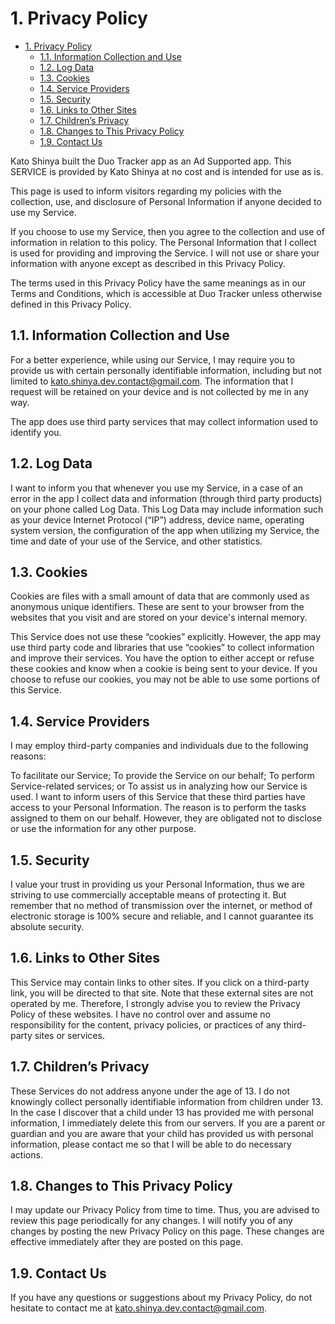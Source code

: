 # 1. Privacy Policy

<!-- TOC -->

- [1. Privacy Policy](#1-privacy-policy)
  - [1.1. Information Collection and Use](#11-information-collection-and-use)
  - [1.2. Log Data](#12-log-data)
  - [1.3. Cookies](#13-cookies)
  - [1.4. Service Providers](#14-service-providers)
  - [1.5. Security](#15-security)
  - [1.6. Links to Other Sites](#16-links-to-other-sites)
  - [1.7. Children’s Privacy](#17-childrens-privacy)
  - [1.8. Changes to This Privacy Policy](#18-changes-to-this-privacy-policy)
  - [1.9. Contact Us](#19-contact-us)

<!-- /TOC -->

Kato Shinya built the Duo Tracker app as an Ad Supported app. This SERVICE is provided by Kato Shinya at no cost and is intended for use as is.

This page is used to inform visitors regarding my policies with the collection, use, and disclosure of Personal Information if anyone decided to use my Service.

If you choose to use my Service, then you agree to the collection and use of information in relation to this policy. The Personal Information that I collect is used for providing and improving the Service. I will not use or share your information with anyone except as described in this Privacy Policy.

The terms used in this Privacy Policy have the same meanings as in our Terms and Conditions, which is accessible at Duo Tracker unless otherwise defined in this Privacy Policy.

## 1.1. Information Collection and Use

For a better experience, while using our Service, I may require you to provide us with certain personally identifiable information, including but not limited to kato.shinya.dev.contact@gmail.com. The information that I request will be retained on your device and is not collected by me in any way.

The app does use third party services that may collect information used to identify you.

## 1.2. Log Data

I want to inform you that whenever you use my Service, in a case of an error in the app I collect data and information (through third party products) on your phone called Log Data. This Log Data may include information such as your device Internet Protocol (“IP”) address, device name, operating system version, the configuration of the app when utilizing my Service, the time and date of your use of the Service, and other statistics.

## 1.3. Cookies

Cookies are files with a small amount of data that are commonly used as anonymous unique identifiers. These are sent to your browser from the websites that you visit and are stored on your device's internal memory.

This Service does not use these “cookies” explicitly. However, the app may use third party code and libraries that use “cookies” to collect information and improve their services. You have the option to either accept or refuse these cookies and know when a cookie is being sent to your device. If you choose to refuse our cookies, you may not be able to use some portions of this Service.

## 1.4. Service Providers

I may employ third-party companies and individuals due to the following reasons:

To facilitate our Service;
To provide the Service on our behalf;
To perform Service-related services; or
To assist us in analyzing how our Service is used.
I want to inform users of this Service that these third parties have access to your Personal Information. The reason is to perform the tasks assigned to them on our behalf. However, they are obligated not to disclose or use the information for any other purpose.

## 1.5. Security

I value your trust in providing us your Personal Information, thus we are striving to use commercially acceptable means of protecting it. But remember that no method of transmission over the internet, or method of electronic storage is 100% secure and reliable, and I cannot guarantee its absolute security.

## 1.6. Links to Other Sites

This Service may contain links to other sites. If you click on a third-party link, you will be directed to that site. Note that these external sites are not operated by me. Therefore, I strongly advise you to review the Privacy Policy of these websites. I have no control over and assume no responsibility for the content, privacy policies, or practices of any third-party sites or services.

## 1.7. Children’s Privacy

These Services do not address anyone under the age of 13. I do not knowingly collect personally identifiable information from children under 13. In the case I discover that a child under 13 has provided me with personal information, I immediately delete this from our servers. If you are a parent or guardian and you are aware that your child has provided us with personal information, please contact me so that I will be able to do necessary actions.

## 1.8. Changes to This Privacy Policy

I may update our Privacy Policy from time to time. Thus, you are advised to review this page periodically for any changes. I will notify you of any changes by posting the new Privacy Policy on this page. These changes are effective immediately after they are posted on this page.

## 1.9. Contact Us

If you have any questions or suggestions about my Privacy Policy, do not hesitate to contact me at kato.shinya.dev.contact@gmail.com.
